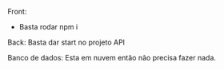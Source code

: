 Front:
 - Basta rodar npm i

Back: Basta dar start no projeto API

Banco de dados: Esta em nuvem então não precisa fazer nada.
